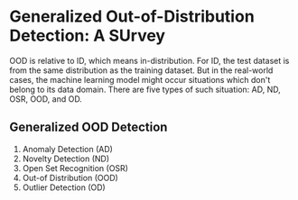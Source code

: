 # Generalized Out-of-Distribution Detection: A SUrvey
OOD is relative to ID, which means in-distribution. For ID, the test dataset is from the same distribution as the training dataset. But in the real-world cases, the machine learning model might occur situations which don't belong to its data domain. There are five types of such situation: AD, ND, OSR, OOD, and OD. 
## Generalized OOD Detection
1. Anomaly Detection (AD)
2. Novelty Detection (ND)
3. Open Set Recognition (OSR)
4. Out-of Distribution (OOD)
5. Outlier Detection (OD)
